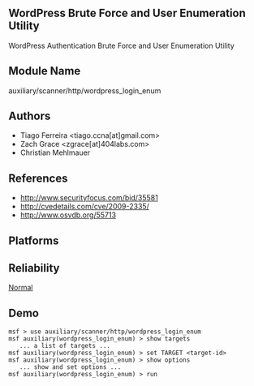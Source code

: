 ## WordPress Brute Force and User Enumeration Utility

WordPress Authentication Brute Force and User Enumeration 
Utility


## Module Name
auxiliary/scanner/http/wordpress_login_enum

## Authors
* Tiago Ferreira <tiago.ccna[at]gmail.com>
* Zach Grace <zgrace[at]404labs.com>
* Christian Mehlmauer


## References
* http://www.securityfocus.com/bid/35581
* http://cvedetails.com/cve/2009-2335/
* http://www.osvdb.org/55713




## Platforms


## Reliability
[Normal](https://github.com/rapid7/metasploit-framework/wiki/Exploit-Ranking)

## Demo

```
msf > use auxiliary/scanner/http/wordpress_login_enum
msf auxiliary(wordpress_login_enum) > show targets
   ... a list of targets ...
msf auxiliary(wordpress_login_enum) > set TARGET <target-id>
msf auxiliary(wordpress_login_enum) > show options
   ... show and set options ...
msf auxiliary(wordpress_login_enum) > run
```
    
    